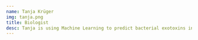 ```yaml
---
name: Tanja Krüger
img: tanja.png
title: Biologist
desc: Tanja is using Machine Learning to predict bacterial exotoxins in her research.
---
```

